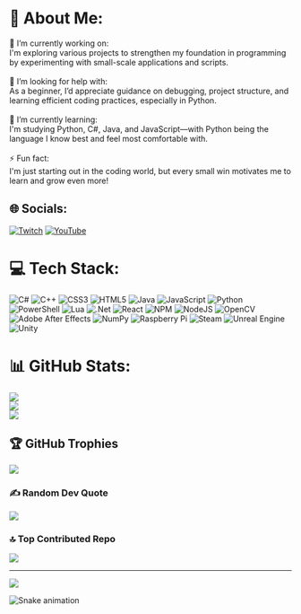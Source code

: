 # 💫 About Me:
🔭 I’m currently working on:<br>I'm exploring various projects to strengthen my foundation in programming by experimenting with small-scale applications and scripts.<br><br>🤝 I’m looking for help with:<br>As a beginner, I’d appreciate guidance on debugging, project structure, and learning efficient coding practices, especially in Python.<br><br>🌱 I’m currently learning:<br>I'm studying Python, C#, Java, and JavaScript—with Python being the language I know best and feel most comfortable with.<br><br>⚡ Fun fact:<br>I'm just starting out in the coding world, but every small win motivates me to learn and grow even more!


## 🌐 Socials:
[![Twitch](https://img.shields.io/badge/Twitch-%239146FF.svg?logo=Twitch&logoColor=white)](https://twitch.tv/int5_cb) [![YouTube](https://img.shields.io/badge/YouTube-%23FF0000.svg?logo=YouTube&logoColor=white)](https://youtube.com/@@alabai_ksG) 

# 💻 Tech Stack:
![C#](https://img.shields.io/badge/c%23-%23239120.svg?style=plastic&logo=csharp&logoColor=white) ![C++](https://img.shields.io/badge/c++-%2300599C.svg?style=plastic&logo=c%2B%2B&logoColor=white) ![CSS3](https://img.shields.io/badge/css3-%231572B6.svg?style=plastic&logo=css3&logoColor=white) ![HTML5](https://img.shields.io/badge/html5-%23E34F26.svg?style=plastic&logo=html5&logoColor=white) ![Java](https://img.shields.io/badge/java-%23ED8B00.svg?style=plastic&logo=openjdk&logoColor=white) ![JavaScript](https://img.shields.io/badge/javascript-%23323330.svg?style=plastic&logo=javascript&logoColor=%23F7DF1E) ![Python](https://img.shields.io/badge/python-3670A0?style=plastic&logo=python&logoColor=ffdd54) ![PowerShell](https://img.shields.io/badge/PowerShell-%235391FE.svg?style=plastic&logo=powershell&logoColor=white) ![Lua](https://img.shields.io/badge/lua-%232C2D72.svg?style=plastic&logo=lua&logoColor=white) ![.Net](https://img.shields.io/badge/.NET-5C2D91?style=plastic&logo=.net&logoColor=white) ![React](https://img.shields.io/badge/react-%2320232a.svg?style=plastic&logo=react&logoColor=%2361DAFB) ![NPM](https://img.shields.io/badge/NPM-%23CB3837.svg?style=plastic&logo=npm&logoColor=white) ![NodeJS](https://img.shields.io/badge/node.js-6DA55F?style=plastic&logo=node.js&logoColor=white) ![OpenCV](https://img.shields.io/badge/opencv-%23white.svg?style=plastic&logo=opencv&logoColor=white) ![Adobe After Effects](https://img.shields.io/badge/Adobe%20After%20Effects-9999FF.svg?style=plastic&logo=Adobe%20After%20Effects&logoColor=white) ![NumPy](https://img.shields.io/badge/numpy-%23013243.svg?style=plastic&logo=numpy&logoColor=white) ![Raspberry Pi](https://img.shields.io/badge/-Raspberry_Pi-C51A4A?style=plastic&logo=Raspberry-Pi) ![Steam](https://img.shields.io/badge/steam-%23000000.svg?style=plastic&logo=steam&logoColor=white) ![Unreal Engine](https://img.shields.io/badge/unrealengine-%23313131.svg?style=plastic&logo=unrealengine&logoColor=white) ![Unity](https://img.shields.io/badge/unity-%23000000.svg?style=plastic&logo=unity&logoColor=white)
# 📊 GitHub Stats:
![](https://github-readme-stats.vercel.app/api?username=KrgLxx1&theme=shadow_green&hide_border=false&include_all_commits=false&count_private=false)<br/>
![](https://github-readme-streak-stats.herokuapp.com/?user=KrgLxx1&theme=shadow_green&hide_border=false)<br/>
![](https://github-readme-stats.vercel.app/api/top-langs/?username=KrgLxx1&theme=shadow_green&hide_border=false&include_all_commits=false&count_private=false&layout=compact)

## 🏆 GitHub Trophies
![](https://github-profile-trophy.vercel.app/?username=KrgLxx1&theme=radical&no-frame=true&no-bg=false&margin-w=4)

### ✍️ Random Dev Quote
![](https://quotes-github-readme.vercel.app/api?type=horizontal&theme=tokyonight)

### 🔝 Top Contributed Repo
![](https://github-contributor-stats.vercel.app/api?username=KrgLxx1&limit=5&theme=shadow_green&combine_all_yearly_contributions=true)

---
[![](https://visitcount.itsvg.in/api?id=KrgLxx1&icon=10&color=3)](https://visitcount.itsvg.in)

<img src="https://raw.githubusercontent.com/KrgLxx1/KrgLxx1/output/snake.svg" alt="Snake animation" />

###
<!-- Proudly created with GPRM ( https://gprm.itsvg.in ) -->

